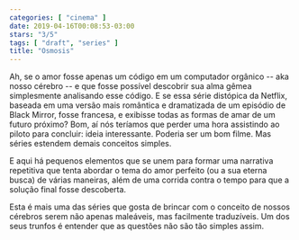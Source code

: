 ```yaml
---
categories: [ "cinema" ]
date: 2019-04-16T00:08:53-03:00
stars: "3/5"
tags: [ "draft", "series" ]
title: "Osmosis"
---
```

Ah, se o amor fosse apenas um código em um computador orgânico -- aka nosso cérebro -- e que fosse possível descobrir sua alma gêmea simplesmente analisando esse código. E se essa série distópica da Netflix, baseada em uma versão mais romântica e dramatizada de um episódio de Black Mirror, fosse francesa, e exibisse todas as formas de amar de um futuro próximo? Bom, aí nós teríamos que perder uma hora assistindo ao piloto para concluir: ideia interessante. Poderia ser um bom filme. Mas séries estendem demais conceitos simples.

E aqui há pequenos elementos que se unem para formar uma narrativa repetitiva que tenta abordar o tema do amor perfeito (ou a sua eterna busca) de várias maneiras, além de uma corrida contra o tempo para que a solução final fosse descoberta.

Esta é mais uma das séries que gosta de brincar com o conceito de nossos cérebros serem não apenas maleáveis, mas facilmente traduzíveis. Um dos seus trunfos é entender que as questões não são tão simples assim.
